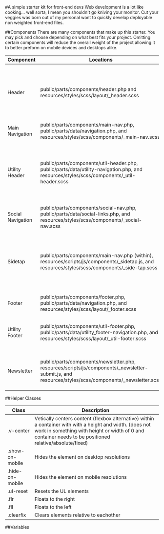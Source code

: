 #A simple starter kit for front-end devs
Web development is a lot like cooking... well sorta, I mean you shouldn't go kniving your monitor. Cut your veggies was born out of my personal want to quickly develop deployable non weighted front-end files.

##Components
There are many components that make up this starter. You may pick and choose depending on what best fits your project. Omitting certain components will reduce the overall weight of the project allowing it to better preform on mobile devices and desktops alike.

Component | Locations | Description
--- | --- | ---
Header | public/parts/components/header.php and resources/styles/scss/layout/\_header.scss | The main header for the site containing the main navigation and other necessary navigational links.
Main Navigation | public/parts/components/main-nav.php, public/parts/data/navigation.php, and resources/styles/scss/components/\_main-nav.scss | The principal navigation for the site.
Utility Header | public/parts/components/util-header.php, public/parts/data/utility-navigation.php, and resources/styles/scss/components/\_util-header.scss | The utility header contains all non essential links for the site but still things that may be important for return or decisive visitors.
Social Navigation | public/parts/components/social-nav.php, public/parts/data/social-links.php, and resources/styles/scss/components/\_social-nav.scss | Displays the social links and icons via font-awesome.
Sidetap | public/parts/components/main-nav.php (within), resources/scripts/js/components/\_sidetap.js, and resources/styles/scss/components/\_side-tap.scss | Allows for hamburger menu to be displayed at lower resolutions and is accompanied by a simple class toggling js script.
Footer | public/parts/components/footer.php, public/parts/data/navigation.php, and resources/styles/scss/layout/\_footer.scss | The main footer of the site.
Utility Footer | public/parts/components/util-footer.php, public/parts/data/utility_footer-navigation.php, and resources/styles/scss/layout/\_util-footer.scss | the utility footer may be considered a quick sitemap/contact for the site.
Newsletter | public/parts/components/newsletter.php, resources/scripts/js/components/\_newsletter-submit.js, and resources/styles/scss/components/\_newsletter.scss | A mailchimp based newsletter signup form (AJAXED sin jQuery).

##Helper Classes

Class | Description
--- | ---
.v-center | Vetically centers content (flexbox alternative) within a container with with a height and width. (does not work in something with height or width of 0 and container needs to be positioned relative/absolute/fixed)
.show-on-mobile | Hides the element on desktop resolutions
.hide-on-mobile | Hides the element on mobile resolutions
.ul-reset | Resets the UL elements
.flr | Floats to the right
.fll | Floats to the left
.clearfix | Clears elements relative to eachother

##Variables
